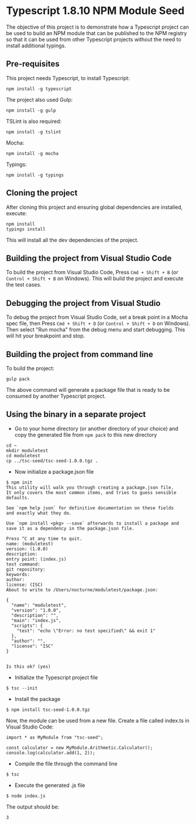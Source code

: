 # Typescript 1.8.10 NPM Module Seed

The objective of this project is to demonstrate how a Typescript project can be used to build an NPM module that can be published to the NPM registry so that it can be used from other Typescript projects without the need to install additional typings.

## Pre-requisites

This project needs Typescript, to install Typescript:
```
npm install -g typescript
```

The project also used Gulp:
```
npm install -g gulp
```

TSLint is also required:
```
npm install -g tslint
```

Mocha:
```
npm install -g mocha
```

Typings:
```
npm install -g typings
```

## Cloning the project

After cloning this project and ensuring global dependencies are installed, execute:
```
npm install
typings install
```

This will install all the dev dependencies of the project.

## Building the project from Visual Studio Code

To build the project from Visual Studio Code, Press `Cmd + Shift + B` (or `Control + Shift + B` on Windows). This will build the project and execute the test cases.

## Debugging the project from Visual Studio

To debug the project from Visual Studio Code, set a break point in a Mocha spec file, then Press `Cmd + Shift + D` (or `Control + Shift + D` on Windows). Then select "Run mocha" from the debug menu and start debugging. This will hit your breakpoint and stop.

## Building the project from command line

To build the project:
```
gulp pack
```

The above command will generate a package file that is ready to be consumed by another Typescript project.

## Using the binary in a separate project

   * Go to your home directory (or another directory of your choice) and copy the generated file from `npm pack` to this new directory
```
cd ~
mkdir moduletest
cd moduletest
cp ../tsc-seed/tsc-seed-1.0.0.tgz .
```
   * Now initialize a package.json file
```
$ npm init
This utility will walk you through creating a package.json file.
It only covers the most common items, and tries to guess sensible defaults.

See `npm help json` for definitive documentation on these fields
and exactly what they do.

Use `npm install <pkg> --save` afterwards to install a package and
save it as a dependency in the package.json file.

Press ^C at any time to quit.
name: (moduletest) 
version: (1.0.0) 
description: 
entry point: (index.js) 
test command: 
git repository: 
keywords: 
author: 
license: (ISC) 
About to write to /Users/nocturne/moduletest/package.json:

{
  "name": "moduletest",
  "version": "1.0.0",
  "description": "",
  "main": "index.js",
  "scripts": {
    "test": "echo \"Error: no test specified\" && exit 1"
  },
  "author": "",
  "license": "ISC"
}


Is this ok? (yes) 
```
   * Initialize the Typescript project file
```
$ tsc --init
```
   * Install the package
```
$ npm install tsc-seed-1.0.0.tgz
```

Now, the module can be used from a new file. Create a file called index.ts in Visual Studio Code:
```
import * as MyModule from "tsc-seed";

const calculator = new MyModule.Arithmetic.Calculator();
console.log(calculator.add(1, 2));
```

  * Compile the file through the command line
```
$ tsc
```
  * Execute the generated .js file
```
$ node index.js
```

The output should be:
```
3
```